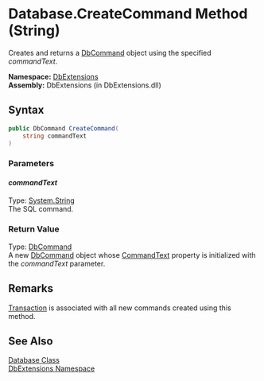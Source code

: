 Database.CreateCommand Method (String)
======================================
Creates and returns a [DbCommand][1] object using the specified *commandText*.

**Namespace:** [DbExtensions][2]  
**Assembly:** DbExtensions (in DbExtensions.dll)

Syntax
------

```csharp
public DbCommand CreateCommand(
	string commandText
)
```

### Parameters

#### *commandText*
Type: [System.String][3]  
The SQL command.

### Return Value
Type: [DbCommand][1]  
 A new [DbCommand][1] object whose [CommandText][4] property is initialized with the *commandText* parameter. 

Remarks
-------
[Transaction][5] is associated with all new commands created using this method. 

See Also
--------
[Database Class][6]  
[DbExtensions Namespace][2]  

[1]: http://msdn.microsoft.com/en-us/library/852d01k6
[2]: ../README.md
[3]: http://msdn.microsoft.com/en-us/library/s1wwdcbf
[4]: http://msdn.microsoft.com/en-us/library/9d2hk99t
[5]: Transaction.md
[6]: README.md